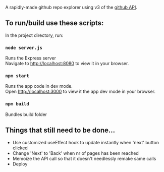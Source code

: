 A rapidly-made github repo explorer using v3 of the [github API](https://developer.github.com/v3/).


## To run/build use these scripts:

In the project directory, run:

### `node server.js`
Runs the Express server</br>
Navigate to [http://localhost:8080](http://localhost:8080) to view it in your browser.

### `npm start`

Runs the app code in dev mode.<br />
Open [http://localhost:3000](http://localhost:3000) to view it the app dev mode in your browser.

### `npm build`
Bundles build folder

## Things that still need to be done...

- Use customized useEffect hook to update instantly when 'next' button clicked
- Change 'Next' to 'Back' when nr of pages has been reached
- Memoize the API call so that it doesn't needlessly remake same calls
- Deploy